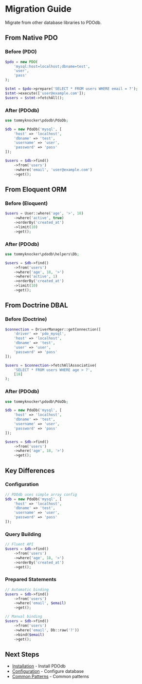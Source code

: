 # Migration Guide

Migrate from other database libraries to PDOdb.

## From Native PDO

### Before (PDO)

```php
$pdo = new PDO(
    'mysql:host=localhost;dbname=test',
    'user',
    'pass'
);

$stmt = $pdo->prepare('SELECT * FROM users WHERE email = ?');
$stmt->execute(['user@example.com']);
$users = $stmt->fetchAll();
```

### After (PDOdb)

```php
use tommyknocker\pdodb\PdoDb;

$db = new PdoDb('mysql', [
    'host' => 'localhost',
    'dbname' => 'test',
    'username' => 'user',
    'password' => 'pass'
]);

$users = $db->find()
    ->from('users')
    ->where('email', 'user@example.com')
    ->get();
```

## From Eloquent ORM

### Before (Eloquent)

```php
$users = User::where('age', '>', 18)
    ->where('active', true)
    ->orderBy('created_at')
    ->limit(10)
    ->get();
```

### After (PDOdb)

```php
use tommyknocker\pdodb\helpers\Db;

$users = $db->find()
    ->from('users')
    ->where('age', 18, '>')
    ->where('active', 1)
    ->orderBy('created_at')
    ->limit(10)
    ->get();
```

## From Doctrine DBAL

### Before (Doctrine)

```php
$connection = DriverManager::getConnection([
    'driver' => 'pdo_mysql',
    'host' => 'localhost',
    'dbname' => 'test',
    'user' => 'user',
    'password' => 'pass'
]);

$users = $connection->fetchAllAssociative(
    'SELECT * FROM users WHERE age > ?',
    [18]
);
```

### After (PDOdb)

```php
use tommyknocker\pdodb\PdoDb;

$db = new PdoDb('mysql', [
    'host' => 'localhost',
    'dbname' => 'test',
    'username' => 'user',
    'password' => 'pass'
]);

$users = $db->find()
    ->from('users')
    ->where('age', 18, '>')
    ->get();
```

## Key Differences

### Configuration

```php
// PDOdb uses simple array config
$db = new PdoDb('mysql', [
    'host' => 'localhost',
    'dbname' => 'test',
    'username' => 'user',
    'password' => 'pass'
]);
```

### Query Building

```php
// Fluent API
$users = $db->find()
    ->from('users')
    ->where('age', 18, '>')
    ->orderBy('created_at')
    ->get();
```

### Prepared Statements

```php
// Automatic binding
$users = $db->find()
    ->from('users')
    ->where('email', $email)
    ->get();

// Manual binding
$users = $db->find()
    ->from('users')
    ->where('email', Db::raw('?'))
    ->bind($email)
    ->get();
```

## Next Steps

- [Installation](../01-getting-started/installation.md) - Install PDOdb
- [Configuration](../01-getting-started/configuration.md) - Configure database
- [Common Patterns](common-patterns.md) - Common patterns
